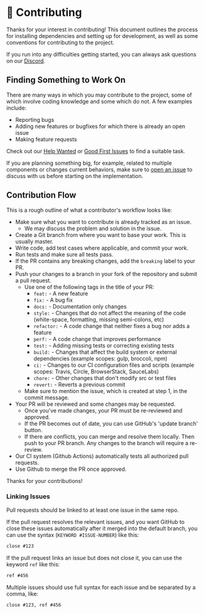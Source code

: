 # 💚 Contributing

Thanks for your interest in contributing! This document outlines the process for installing dependencies and setting up for development, as well as some conventions for contributing to the project.

If you run into any difficulties getting started, you can always ask questions on our [Discord](https://discord.gg/xfpK4Pe).

## Finding Something to Work On

There are many ways in which you may contribute to the project, some of which involve coding knowledge and some which do not. A few examples include:

- Reporting bugs
- Adding new features or bugfixes for which there is already an open issue
- Making feature requests

Check out our [Help Wanted](https://github.com/FuelLabs/fuel-explorer/issues?q=is%3Aopen+is%3Aissue+label%3A%22help+wanted%22) or [Good First Issues](https://github.com/FuelLabs/fuel-explorer/issues?q=is%3Aissue+is%3Aopen+label%3A%22good+first+issue%22) to find a suitable task.

If you are planning something big, for example, related to multiple components or changes current behaviors, make sure to [open an issue](https://github.com/FuelLabs/fuel-explorer/issues/new) to discuss with us before starting on the implementation.

## Contribution Flow

This is a rough outline of what a contributor's workflow looks like:

- Make sure what you want to contribute is already tracked as an issue.
  - We may discuss the problem and solution in the issue.
- Create a Git branch from where you want to base your work. This is usually master.
- Write code, add test cases where applicable, and commit your work.
- Run tests and make sure all tests pass.
- If the PR contains any breaking changes, add the `breaking` label to your PR.
- Push your changes to a branch in your fork of the repository and submit a pull request.
  - Use one of the following tags in the title of your PR:
    - `feat:` - A new feature
    - `fix:` - A bug fix
    - `docs:` - Documentation only changes
    - `style:` - Changes that do not affect the meaning of the code (white-space, formatting, missing semi-colons, etc)
    - `refactor:` - A code change that neither fixes a bug nor adds a feature
    - `perf:` - A code change that improves performance
    - `test:` - Adding missing tests or correcting existing tests
    - `build:` - Changes that affect the build system or external dependencies (example scopes: gulp, broccoli, npm)
    - `ci:` - Changes to our CI configuration files and scripts (example scopes: Travis, Circle, BrowserStack, SauceLabs)
    - `chore:` - Other changes that don't modify src or test files
    - `revert:` - Reverts a previous commit
  - Make sure to mention the issue, which is created at step 1, in the commit message.
- Your PR will be reviewed and some changes may be requested.
  - Once you've made changes, your PR must be re-reviewed and approved.
  - If the PR becomes out of date, you can use GitHub's 'update branch' button.
  - If there are conflicts, you can merge and resolve them locally. Then push to your PR branch.
    Any changes to the branch will require a re-review.
- Our CI system (Github Actions) automatically tests all authorized pull requests.
- Use Github to merge the PR once approved.

Thanks for your contributions!

### Linking Issues

Pull requests should be linked to at least one issue in the same repo.

If the pull request resolves the relevant issues, and you want GitHub to close these issues automatically after it merged into the default branch, you can use the syntax (`KEYWORD #ISSUE-NUMBER`) like this:

```md
close #123
```

If the pull request links an issue but does not close it, you can use the keyword `ref` like this:

```md
ref #456
```

Multiple issues should use full syntax for each issue and be separated by a comma, like:

```md
close #123, ref #456
```
